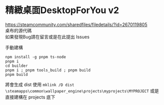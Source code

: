 # 精緻桌面DesktopForYou v2
https://steamcommunity.com/sharedfiles/filedetails/?id=2670119805  
桌布的源代碼  
如果發現Bug請在留言或是在此提出 Issues  

手動建構

    npm install -g pnpm ts-node
    pnpm i
    cd builder
    pnpm i ; pnpm tools_build ; pnpm build
    pnpm build
    
將會生成 dist 使用 `mklink /D dist \steamapps\common\wallpaper_engine\projects\myprojects\MYPROJECT` 或是  
直接建構在 projects 底下
